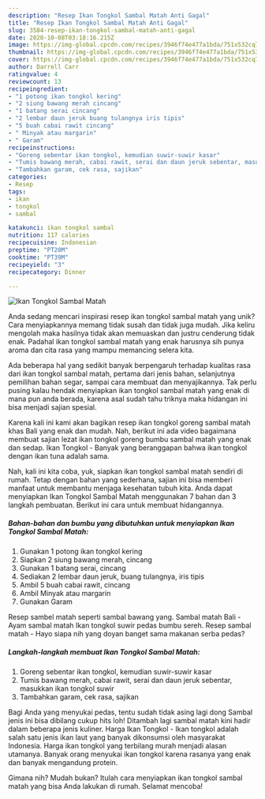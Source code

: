 ```yaml
---
description: "Resep Ikan Tongkol Sambal Matah Anti Gagal"
title: "Resep Ikan Tongkol Sambal Matah Anti Gagal"
slug: 3584-resep-ikan-tongkol-sambal-matah-anti-gagal
date: 2020-10-08T03:18:16.215Z
image: https://img-global.cpcdn.com/recipes/3946f74e477a1bda/751x532cq70/ikan-tongkol-sambal-matah-foto-resep-utama.jpg
thumbnail: https://img-global.cpcdn.com/recipes/3946f74e477a1bda/751x532cq70/ikan-tongkol-sambal-matah-foto-resep-utama.jpg
cover: https://img-global.cpcdn.com/recipes/3946f74e477a1bda/751x532cq70/ikan-tongkol-sambal-matah-foto-resep-utama.jpg
author: Darrell Carr
ratingvalue: 4
reviewcount: 13
recipeingredient:
- "1 potong ikan tongkol kering"
- "2 siung bawang merah cincang"
- "1 batang serai cincang"
- "2 lembar daun jeruk buang tulangnya iris tipis"
- "5 buah cabai rawit cincang"
- " Minyak atau margarin"
- " Garam"
recipeinstructions:
- "Goreng sebentar ikan tongkol, kemudian suwir-suwir kasar"
- "Tumis bawang merah, cabai rawit, serai dan daun jeruk sebentar, masukkan ikan tongkol suwir"
- "Tambahkan garam, cek rasa, sajikan"
categories:
- Resep
tags:
- ikan
- tongkol
- sambal

katakunci: ikan tongkol sambal 
nutrition: 117 calories
recipecuisine: Indonesian
preptime: "PT20M"
cooktime: "PT39M"
recipeyield: "3"
recipecategory: Dinner

---
```



![Ikan Tongkol Sambal Matah](https://img-global.cpcdn.com/recipes/3946f74e477a1bda/751x532cq70/ikan-tongkol-sambal-matah-foto-resep-utama.jpg)

Anda sedang mencari inspirasi resep ikan tongkol sambal matah yang unik? Cara menyiapkannya memang tidak susah dan tidak juga mudah. Jika keliru mengolah maka hasilnya tidak akan memuaskan dan justru cenderung tidak enak. Padahal ikan tongkol sambal matah yang enak harusnya sih punya aroma dan cita rasa yang mampu memancing selera kita.

Ada beberapa hal yang sedikit banyak berpengaruh terhadap kualitas rasa dari ikan tongkol sambal matah, pertama dari jenis bahan, selanjutnya pemilihan bahan segar, sampai cara membuat dan menyajikannya. Tak perlu pusing kalau hendak menyiapkan ikan tongkol sambal matah yang enak di mana pun anda berada, karena asal sudah tahu triknya maka hidangan ini bisa menjadi sajian spesial.

Karena kali ini kami akan bagikan resep ikan tongkol goreng sambal matah khas Bali yang enak dan mudah. Nah, berikut ini ada video bagaimana membuat sajian lezat ikan tongkol goreng bumbu sambal matah yang enak dan sedap. Ikan Tongkol - Banyak yang beranggapan bahwa ikan tongkol dengan ikan tuna adalah sama.


Nah, kali ini kita coba, yuk, siapkan ikan tongkol sambal matah sendiri di rumah. Tetap dengan bahan yang sederhana, sajian ini bisa memberi manfaat untuk membantu menjaga kesehatan tubuh kita. Anda dapat menyiapkan Ikan Tongkol Sambal Matah menggunakan 7 bahan dan 3 langkah pembuatan. Berikut ini cara untuk membuat hidangannya.

<!--inarticleads1-->

##### Bahan-bahan dan bumbu yang dibutuhkan untuk menyiapkan Ikan Tongkol Sambal Matah:

1. Gunakan 1 potong ikan tongkol kering
1. Siapkan 2 siung bawang merah, cincang
1. Gunakan 1 batang serai, cincang
1. Sediakan 2 lembar daun jeruk, buang tulangnya, iris tipis
1. Ambil 5 buah cabai rawit, cincang
1. Ambil  Minyak atau margarin
1. Gunakan  Garam


Resep sambel matah seperti sambal bawang yang. Sambal matah Bali - Ayam sambal matah Ikan tongkol suwir pedas bumbu sereh. Resep sambal matah - Hayo siapa nih yang doyan banget sama makanan serba pedas? 

<!--inarticleads2-->

##### Langkah-langkah membuat Ikan Tongkol Sambal Matah:

1. Goreng sebentar ikan tongkol, kemudian suwir-suwir kasar
1. Tumis bawang merah, cabai rawit, serai dan daun jeruk sebentar, masukkan ikan tongkol suwir
1. Tambahkan garam, cek rasa, sajikan


Bagi Anda yang menyukai pedas, tentu sudah tidak asing lagi dong Sambal jenis ini bisa dibilang cukup hits loh! Ditambah lagi sambal matah kini hadir dalam beberapa jenis kuliner. Harga Ikan Tongkol - Ikan tongkol adalah salah satu jenis ikan laut yang banyak dikonsumsi oleh masyarakat Indonesia. Harga ikan tongkol yang terbilang murah menjadi alasan utamanya. Banyak orang menyukai ikan tongkol karena rasanya yang enak dan banyak mengandung protein. 

Gimana nih? Mudah bukan? Itulah cara menyiapkan ikan tongkol sambal matah yang bisa Anda lakukan di rumah. Selamat mencoba!
